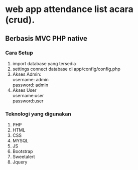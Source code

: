 # web app attendance list acara (crud).<br>
## Berbasis MVC PHP native <br>
### Cara Setup
1. import database yang tersedia<br>
2. settings connect database di app/config/config.php
3. Akses Admin: <br>
username: admin <br>
password: admin<br>
4. Akses User<br>
username:user<br>
password:user<br>

### Teknologi yang digunakan
1. PHP
2. HTML
3. CSS
4. MYSQL
5. JS
6. Bootstrap
7. Sweetalert
8. Jquery
